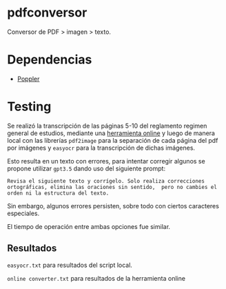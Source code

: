 # pdfconversor

Conversor de PDF > imagen > texto.

# Dependencias

- [Poppler](https://github.com/oschwartz10612/poppler-windows/releases/)

# Testing

Se realizó la transcripción de las páginas 5-10 del reglamento regimen general de estudios, mediante una 
[herramienta online](https://www.online-convert.com/) y luego de manera local con las librerías `pdf2image` para la separación 
de cada página del pdf por imágenes y `easyocr` para la transcripción de dichas imágenes.

Esto resulta en un texto con errores, para intentar corregir algunos se propone utilizar `gpt3.5` dando uso del
siguiente prompt: 

`Revisa el siguiente texto y corrígelo. Solo realiza correcciones ortográficas, elimina las oraciones sin sentido, 
pero no cambies el orden ni la estructura del texto.`

Sin embargo, algunos errores persisten, sobre todo con ciertos caracteres especiales.

El tiempo de operación entre ambas opciones fue similar.

## Resultados

`easyocr.txt` para resultados del script local.

`online converter.txt` para resultados de la herramienta online